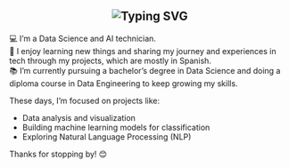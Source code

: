 <h2 align="center">
  <img src="https://readme-typing-svg.demolab.com?font=Fira+Code&size=26&pause=1000&color=F76C6C&center=true&vCenter=true&width=400&lines=Hi+%F0%9F%91%8B+I'm+Florencia" alt="Typing SVG" />
</h2>


💻 I’m a Data Science and AI technician.  
🌱 I enjoy learning new things and sharing my journey and experiences in tech through my projects, which are mostly in Spanish.  
📚 I’m currently pursuing a bachelor’s degree in Data Science and doing a diploma course in Data Engineering to keep growing my skills.

These days, I’m focused on projects like:

- Data analysis and visualization  
- Building machine learning models for classification  
- Exploring Natural Language Processing (NLP)

Thanks for stopping by! 😊

